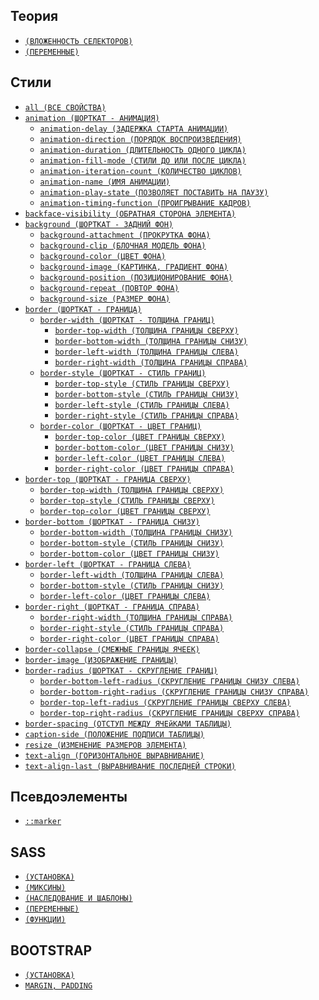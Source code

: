 <style>
  * {
    user-select: none;
  }
</style>

## Теория

- [`(ВЛОЖЕННОСТЬ СЕЛЕКТОРОВ)`](<./CSS/ТЕОРИЯ/Вложенность селекторов.md>)
- [`(ПЕРЕМЕННЫЕ)`](./CSS/ТЕОРИЯ/Переменные.md)

## Стили

- [`all (ВСЕ СВОЙСТВА)`](<./CSS/STYLES/all (ВСЕ СВОЙСТВА).md>)
- [`animation (ШОРТКАТ - АНИМАЦИЯ)`](<./CSS/STYLES/animation (ШОРТКАТ - АНИМАЦИЯ).md>)
  - [`animation-delay (ЗАДЕРЖКА СТАРТА АНИМАЦИИ)`](<./CSS/STYLES/animation-delay (ЗАДЕРЖКА СТАРТА АНИМАЦИИ).md>)
  - [`animation-direction (ПОРЯДОК ВОСПРОИЗВЕДЕНИЯ)`](<./CSS/STYLES/animation-direction (ПОРЯДОК ВОСПРОИЗВЕДЕНИЯ).md>)
  - [`animation-duration (ДЛИТЕЛЬНОСТЬ ОДНОГО ЦИКЛА)`](<./CSS/STYLES/animation-duration (ДЛИТЕЛЬНОСТЬ ОДНОГО ЦИКЛА).md>)
  - [`animation-fill-mode (СТИЛИ ДО ИЛИ ПОСЛЕ ЦИКЛА)`](<./CSS/STYLES/animation-fill-mode (СТИЛИ ДО ИЛИ ПОСЛЕ ЦИКЛА).md>)
  - [`animation-iteration-count (КОЛИЧЕСТВО ЦИКЛОВ)`](<./CSS/STYLES/animation-iteration-count (КОЛИЧЕСТВО ЦИКЛОВ).md>)
  - [`animation-name (ИМЯ АНИМАЦИИ)`](<./CSS/STYLES/animation-name (ИМЯ АНИМАЦИИ).md>)
  - [`animation-play-state (ПОЗВОЛЯЕТ ПОСТАВИТЬ НА ПАУЗУ)`](<./CSS/STYLES/animation-play-state (ПОЗВОЛЯЕТ ПОСТАВИТЬ НА ПАУЗУ).md>)
  - [`animation-timing-function (ПРОИГРЫВАНИЕ КАДРОВ)`](<./CSS/STYLES/animation-timing-function (ПРОИГРЫВАНИЕ КАДРОВ).md>)
- [`backface-visibility (ОБРАТНАЯ СТОРОНА ЭЛЕМЕНТА)`](<./CSS/STYLES/backface-visibility (ОБРАТНАЯ СТОРОНА ЭЛЕМЕНТА).md>)
- [`background (ШОРТКАТ - ЗАДНИЙ ФОН)`](<./CSS/STYLES/background (ШОРТКАТ - ЗАДНИЙ ФОН).md>)
  - [`background-attachment (ПРОКРУТКА ФОНА)`](<./CSS/STYLES/background-attachment (ПРОКРУТКА ФОНА).md>)
  - [`background-clip (БЛОЧНАЯ МОДЕЛЬ ФОНА)`](<./CSS/STYLES/background-clip (БЛОЧНАЯ МОДЕЛЬ ФОНА).md>)
  - [`background-color (ЦВЕТ ФОНА)`](<./CSS/STYLES/background-color (ЦВЕТ ФОНА).md>)
  - [`background-image (КАРТИНКА, ГРАДИЕНТ ФОНА)`](<./CSS/STYLES/background-image (КАРТИНКА, ГРАДИЕНТ ФОНА).md>)
  - [`background-position (ПОЗИЦИОНИРОВАНИЕ ФОНА)`](<./CSS/STYLES/background-position (ПОЗИЦИОНИРОВАНИЕ ФОНА).md>)
  - [`background-repeat (ПОВТОР ФОНА)`](<./CSS/STYLES/background-repeat (ПОВТОР ФОНА).md>)
  - [`background-size (РАЗМЕР ФОНА)`](<./CSS/STYLES/background-size (РАЗМЕР ФОНА).md>)
- [`border (ШОРТКАТ - ГРАНИЦА)`](<./CSS/STYLES/border (ШОРТКАТ - ГРАНИЦА).md>)
  - [`border-width (ШОРТКАТ - ТОЛЩИНА ГРАНИЦ)`](<./CSS/STYLES/border-width (ШОРТКАТ - ТОЛЩИНА ГРАНИЦ).md>)
    - [`border-top-width (ТОЛЩИНА ГРАНИЦЫ СВЕРХУ)`](<./CSS/STYLES/border-top-width (ТОЛЩИНА ГРАНИЦЫ СВЕРХУ).md>)
    - [`border-bottom-width (ТОЛЩИНА ГРАНИЦЫ СНИЗУ)`](<./CSS/STYLES/border-bottom-width (ТОЛЩИНА ГРАНИЦЫ СНИЗУ).md>)
    - [`border-left-width (ТОЛЩИНА ГРАНИЦЫ СЛЕВА)`](<./CSS/STYLES/border-left-width (ТОЛЩИНА ГРАНИЦЫ СЛЕВА).md>)
    - [`border-right-width (ТОЛЩИНА ГРАНИЦЫ СПРАВА)`](<./CSS/STYLES/border-right-width (ТОЛЩИНА ГРАНИЦЫ СПРАВА).md>)
  - [`border-style (ШОРТКАТ - СТИЛЬ ГРАНИЦ)`](<./CSS/STYLES/border-style (ШОРТКАТ - СТИЛЬ ГРАНИЦ).md>)
    - [`border-top-style (СТИЛЬ ГРАНИЦЫ СВЕРХУ)`](<./CSS/STYLES/border-top-style (СТИЛЬ ГРАНИЦЫ СВЕРХУ).md>)
    - [`border-bottom-style (СТИЛЬ ГРАНИЦЫ СНИЗУ)`](<./CSS/STYLES/border-bottom-style (СТИЛЬ ГРАНИЦЫ СНИЗУ).md>)
    - [`border-left-style (СТИЛЬ ГРАНИЦЫ СЛЕВА)`](<./CSS/STYLES/border-left-style (СТИЛЬ ГРАНИЦЫ СЛЕВА).md>)
    - [`border-right-style (СТИЛЬ ГРАНИЦЫ СПРАВА)`](<./CSS/STYLES/border-right-style (СТИЛЬ ГРАНИЦЫ СПРАВА).md>)
  - [`border-color (ШОРТКАТ - ЦВЕТ ГРАНИЦ)`](<./CSS/STYLES/border-color (ШОРТКАТ - ЦВЕТ ГРАНИЦ).md>)
    - [`border-top-color (ЦВЕТ ГРАНИЦЫ СВЕРХУ)`](<./CSS/STYLES/border-top-color (ЦВЕТ ГРАНИЦЫ СВЕРХУ).md>)
    - [`border-bottom-color (ЦВЕТ ГРАНИЦЫ СНИЗУ)`](<./CSS/STYLES/border-bottom-color (ЦВЕТ ГРАНИЦЫ СНИЗУ).md>)
    - [`border-left-color (ЦВЕТ ГРАНИЦЫ СЛЕВА)`](<./CSS/STYLES/border-left-color (ЦВЕТ ГРАНИЦЫ СЛЕВА).md>)
    - [`border-right-color (ЦВЕТ ГРАНИЦЫ СПРАВА)`](<./CSS/STYLES/border-right-color (ЦВЕТ ГРАНИЦЫ СПРАВА).md>)
- [`border-top (ШОРТКАТ - ГРАНИЦА СВЕРХУ)`](<./CSS/STYLES/border-top (ШОРТКАТ - ГРАНИЦА СВЕРХУ).md>)
  - [`border-top-width (ТОЛЩИНА ГРАНИЦЫ СВЕРХУ)`](<./CSS/STYLES/border-top-width (ТОЛЩИНА ГРАНИЦЫ СВЕРХУ).md>)
  - [`border-top-style (СТИЛЬ ГРАНИЦЫ СВЕРХУ)`](<./CSS/STYLES/border-top-style (СТИЛЬ ГРАНИЦЫ СВЕРХУ).md>)
  - [`border-top-color (ЦВЕТ ГРАНИЦЫ СВЕРХУ)`](<./CSS/STYLES/border-top-color (ЦВЕТ ГРАНИЦЫ СВЕРХУ).md>)
- [`border-bottom (ШОРТКАТ - ГРАНИЦА СНИЗУ)`](<./CSS/STYLES/border-bottom (ШОРТКАТ - ГРАНИЦА СНИЗУ).md>)
  - [`border-bottom-width (ТОЛЩИНА ГРАНИЦЫ СНИЗУ)`](<./CSS/STYLES/border-bottom-width (ТОЛЩИНА ГРАНИЦЫ СНИЗУ).md>)
  - [`border-bottom-style (СТИЛЬ ГРАНИЦЫ СНИЗУ)`](<./CSS/STYLES/border-bottom-style (СТИЛЬ ГРАНИЦЫ СНИЗУ).md>)
  - [`border-bottom-color (ЦВЕТ ГРАНИЦЫ СНИЗУ)`](<./CSS/STYLES/border-bottom-color (ЦВЕТ ГРАНИЦЫ СНИЗУ).md>)
- [`border-left (ШОРТКАТ - ГРАНИЦА СЛЕВА)`](<./CSS/STYLES/border-left (ШОРТКАТ - ГРАНИЦА СЛЕВА).md>)
  - [`border-left-width (ТОЛЩИНА ГРАНИЦЫ СЛЕВА)`](<./CSS/STYLES/border-left-width (ТОЛЩИНА ГРАНИЦЫ СЛЕВА).md>)
  - [`border-bottom-style (СТИЛЬ ГРАНИЦЫ СНИЗУ)`](<./CSS/STYLES/border-bottom-style (СТИЛЬ ГРАНИЦЫ СНИЗУ).md>)
  - [`border-left-color (ЦВЕТ ГРАНИЦЫ СЛЕВА)`](<./CSS/STYLES/border-left-color (ЦВЕТ ГРАНИЦЫ СЛЕВА).md>)
- [`border-right (ШОРТКАТ - ГРАНИЦА СПРАВА)`](<./CSS/STYLES/border-right (ШОРТКАТ - ГРАНИЦА СПРАВА).md>)
  - [`border-right-width (ТОЛЩИНА ГРАНИЦЫ СПРАВА)`](<./CSS/STYLES/border-right-width (ТОЛЩИНА ГРАНИЦЫ СПРАВА).md>)
  - [`border-right-style (СТИЛЬ ГРАНИЦЫ СПРАВА)`](<./CSS/STYLES/border-right-style (СТИЛЬ ГРАНИЦЫ СПРАВА).md>)
  - [`border-right-color (ЦВЕТ ГРАНИЦЫ СПРАВА)`](<./CSS/STYLES/border-right-color (ЦВЕТ ГРАНИЦЫ СПРАВА).md>)
- [`border-collapse (СМЕЖНЫЕ ГРАНИЦЫ ЯЧЕЕК)`](<./CSS/STYLES/border-collapse (СМЕЖНЫЕ ГРАНИЦЫ ЯЧЕЕК).md>)
- [`border-image (ИЗОБРАЖЕНИЕ ГРАНИЦЫ)`](<./CSS/STYLES/border-image (ИЗОБРАЖЕНИЕ ГРАНИЦЫ).md>)
- [`border-radius (ШОРТКАТ - СКРУГЛЕНИЕ ГРАНИЦ)`](<./CSS/STYLES/border-radius (ШОРТКАТ - СКРУГЛЕНИЕ ГРАНИЦ).md>)
  - [`border-bottom-left-radius (СКРУГЛЕНИЕ ГРАНИЦЫ СНИЗУ СЛЕВА)`](<./CSS/STYLES/border-bottom-left-radius (СКРУГЛЕНИЕ ГРАНИЦЫ СНИЗУ СЛЕВА).md>)
  - [`border-bottom-right-radius (СКРУГЛЕНИЕ ГРАНИЦЫ СНИЗУ СПРАВА)`](<./CSS/STYLES/border-bottom-right-radius (СКРУГЛЕНИЕ ГРАНИЦЫ СНИЗУ СПРАВА).md>)
  - [`border-top-left-radius (СКРУГЛЕНИЕ ГРАНИЦЫ СВЕРХУ СЛЕВА)`](<./CSS/STYLES/border-top-left-radius (СКРУГЛЕНИЕ ГРАНИЦЫ СВЕРХУ СЛЕВА).md>)
  - [`border-top-right-radius (СКРУГЛЕНИЕ ГРАНИЦЫ СВЕРХУ СПРАВА)`](<./CSS/STYLES/border-top-right-radius (СКРУГЛЕНИЕ ГРАНИЦЫ СВЕРХУ СПРАВА).md>)
- [`border-spacing (ОТСТУП МЕЖДУ ЯЧЕйКАМИ ТАБЛИЦЫ)`](<./CSS/STYLES/border-spacing (ОТСТУП МЕЖДУ ЯЧЕйКАМИ ТАБЛИЦЫ).md>)
- [`caption-side (ПОЛОЖЕНИЕ ПОДПИСИ ТАБЛИЦЫ)`](<./CSS/STYLES/caption-side (ПОЛОЖЕНИЕ ПОДПИСИ ТАБЛИЦЫ).md>)
- [`resize (ИЗМЕНЕНИЕ РАЗМЕРОВ ЭЛЕМЕНТА)`](<./CSS/STYLES/resize (ИЗМЕНЕНИЕ РАЗМЕРОВ ЭЛЕМЕНТА).md>)
- [`text-align (ГОРИЗОНТАЛЬНОЕ ВЫРАВНИВАНИЕ)`](<./CSS/STYLES/text-align (ГОРИЗОНТАЛЬНОЕ ВЫРАВНИВАНИЕ).md>)
- [`text-align-last (ВЫРАВНИВАНИЕ ПОСЛЕДНЕЙ СТРОКИ)`](<./CSS/STYLES/text-align-last (ВЫРАВНИВАНИЕ ПОСЛЕДНЕЙ СТРОКИ).md>)

## Псевдоэлементы

- [`::marker`](<./CSS/ПСЕВДОЭЛЕМЕНТЫ/marker (МАРКЕРЫ СПИСКА).md>)

## SASS

- [`(УСТАНОВКА)`](./CSS/SASS/Установка.md)
- [`(МИКСИНЫ)`](./CSS/SASS/Миксины.md)
- [`(НАСЛЕДОВАНИЕ И ШАБЛОНЫ)`](<./CSS/SASS/Наследование и шаблоны.md>)
- [`(ПЕРЕМЕННЫЕ)`](./CSS/SASS/Переменные.md)
- [`(ФУНКЦИИ)`](./CSS/SASS/Функции.md)

## BOOTSTRAP

- [`(УСТАНОВКА)`](./CSS/BOOTSTRAP/Установка.md)
- [`MARGIN, PADDING`](<./CSS/BOOTSTRAP/margin, padding.md>)
